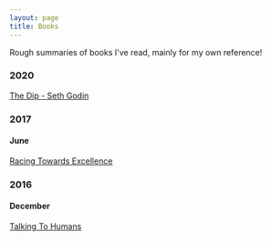```yaml
---
layout: page
title: Books
---
```


Rough summaries of books I've read, mainly for my own reference!

### 2020

[The Dip - Seth Godin](2020/the-dip-seth-godin)

### 2017

#### June

[Racing Towards Excellence](2017/racing-towards-excellence.html)

### 2016

#### December

[Talking To Humans](2016/talking-to-humans.html)